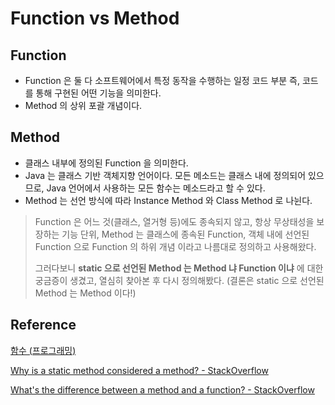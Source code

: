 # Function vs Method


## Function

- Function 은 둘 다 소프트웨어에서 특정 동작을 수행하는 일정 코드 부분 즉, 코드를 통해 구현된 어떤 기능을 의미한다.
- Method 의 상위 포괄 개념이다.

  

## Method

- 클래스 내부에 정의된 Function 을 의미한다.
- Java 는 클래스 기반 객체지향 언어이다. 모든 메소드는 클래스 내에 정의되어 있으므로, Java 언어에서 사용하는 모든 함수는
메소드라고 할 수 있다.
- Method 는 선언 방식에 따라 Instance Method 와 Class Method 로 나뉜다.

> Function 은 어느 것(클래스, 열거형 등)에도 종속되지 않고, 항상 무상태성을 보장하는 기능 단위,
> Method 는 클래스에 종속된 Function, 객체 내에 선언된 Function 으로 Function 의 하위 개념 이라고 나름대로 정의하고 사용해왔다.
> 
> 그러다보니 **static 으로 선언된 Method 는 Method 냐 Function 이냐** 에 대한 궁금증이 생겼고, 열심히 찾아본 후 다시 정의해봤다.
> (결론은 static 으로 선언된 Method 는 Method 이다!)


## Reference

[함수 (프로그래밍)](https://ko.wikipedia.org/wiki/%ED%95%A8%EC%88%98_(%ED%94%84%EB%A1%9C%EA%B7%B8%EB%9E%98%EB%B0%8D))

[Why is a static method considered a method? - StackOverflow](https://stackoverflow.com/questions/30402169/why-is-a-static-method-considered-a-method)

[What's the difference between a method and a function? - StackOverflow](https://stackoverflow.com/questions/155609/whats-the-difference-between-a-method-and-a-function)